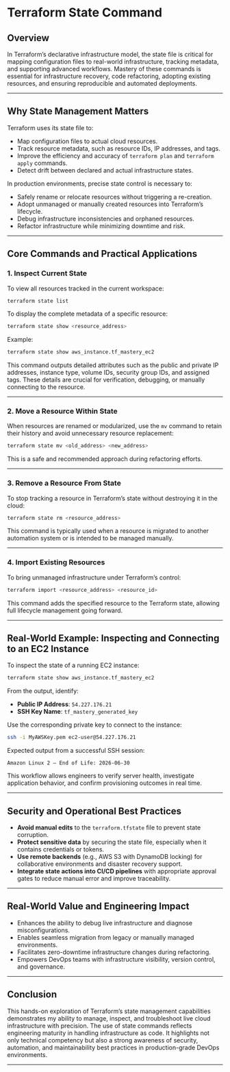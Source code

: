 # Terraform State Command

## Overview

In Terraform’s declarative infrastructure model, the state file is critical for mapping configuration files to real-world infrastructure, tracking metadata, and supporting advanced workflows. Mastery of these commands is essential for infrastructure recovery, code refactoring, adopting existing resources, and ensuring reproducible and automated deployments.

---

## Why State Management Matters

Terraform uses its state file to:

- Map configuration files to actual cloud resources.
- Track resource metadata, such as resource IDs, IP addresses, and tags.
- Improve the efficiency and accuracy of `terraform plan` and `terraform apply` commands.
- Detect drift between declared and actual infrastructure states.

In production environments, precise state control is necessary to:

- Safely rename or relocate resources without triggering a re-creation.
- Adopt unmanaged or manually created resources into Terraform’s lifecycle.
- Debug infrastructure inconsistencies and orphaned resources.
- Refactor infrastructure while minimizing downtime and risk.

---

## Core Commands and Practical Applications

### 1. Inspect Current State

To view all resources tracked in the current workspace:

```bash
terraform state list
```

To display the complete metadata of a specific resource:

```bash
terraform state show <resource_address>
```

Example:

```bash
terraform state show aws_instance.tf_mastery_ec2
```

This command outputs detailed attributes such as the public and private IP addresses, instance type, volume IDs, security group IDs, and assigned tags. These details are crucial for verification, debugging, or manually connecting to the resource.

---

### 2. Move a Resource Within State

When resources are renamed or modularized, use the `mv` command to retain their history and avoid unnecessary resource replacement:

```bash
terraform state mv <old_address> <new_address>
```

This is a safe and recommended approach during refactoring efforts.

---

### 3. Remove a Resource From State

To stop tracking a resource in Terraform’s state without destroying it in the cloud:

```bash
terraform state rm <resource_address>
```

This command is typically used when a resource is migrated to another automation system or is intended to be managed manually.

---

### 4. Import Existing Resources

To bring unmanaged infrastructure under Terraform’s control:

```bash
terraform import <resource_address> <resource_id>
```

This command adds the specified resource to the Terraform state, allowing full lifecycle management going forward.

---

## Real-World Example: Inspecting and Connecting to an EC2 Instance

To inspect the state of a running EC2 instance:

```bash
terraform state show aws_instance.tf_mastery_ec2
```

From the output, identify:

- **Public IP Address**: `54.227.176.21`
- **SSH Key Name**: `tf_mastery_generated_key`

Use the corresponding private key to connect to the instance:

```bash
ssh -i MyAWSKey.pem ec2-user@54.227.176.21
```

Expected output from a successful SSH session:

```text
Amazon Linux 2 — End of Life: 2026-06-30
```

This workflow allows engineers to verify server health, investigate application behavior, and confirm provisioning outcomes in real time.

---

## Security and Operational Best Practices

- **Avoid manual edits** to the `terraform.tfstate` file to prevent state corruption.
- **Protect sensitive data** by securing the state file, especially when it contains credentials or tokens.
- **Use remote backends** (e.g., AWS S3 with DynamoDB locking) for collaborative environments and disaster recovery support.
- **Integrate state actions into CI/CD pipelines** with appropriate approval gates to reduce manual error and improve traceability.

---

## Real-World Value and Engineering Impact

- Enhances the ability to debug live infrastructure and diagnose misconfigurations.
- Enables seamless migration from legacy or manually managed environments.
- Facilitates zero-downtime infrastructure changes during refactoring.
- Empowers DevOps teams with infrastructure visibility, version control, and governance.

---

## Conclusion

This hands-on exploration of Terraform’s state management capabilities demonstrates my ability to manage, inspect, and troubleshoot live cloud infrastructure with precision. The use of state commands reflects engineering maturity in handling infrastructure as code. It highlights not only technical competency but also a strong awareness of security, automation, and maintainability best practices in production-grade DevOps environments.

---
